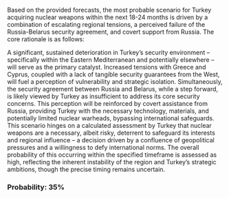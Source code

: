 Based on the provided forecasts, the most probable scenario for Turkey acquiring nuclear weapons within the next 18-24 months is driven by a combination of escalating regional tensions, a perceived failure of the Russia-Belarus security agreement, and covert support from Russia. The core rationale is as follows:

A significant, sustained deterioration in Turkey’s security environment – specifically within the Eastern Mediterranean and potentially elsewhere – will serve as the primary catalyst. Increased tensions with Greece and Cyprus, coupled with a lack of tangible security guarantees from the West, will fuel a perception of vulnerability and strategic isolation. Simultaneously, the security agreement between Russia and Belarus, while a step forward, is likely viewed by Turkey as insufficient to address its core security concerns. This perception will be reinforced by covert assistance from Russia, providing Turkey with the necessary technology, materials, and potentially limited nuclear warheads, bypassing international safeguards. This scenario hinges on a calculated assessment by Turkey that nuclear weapons are a necessary, albeit risky, deterrent to safeguard its interests and regional influence – a decision driven by a confluence of geopolitical pressures and a willingness to defy international norms. The overall probability of this occurring within the specified timeframe is assessed as high, reflecting the inherent instability of the region and Turkey’s strategic ambitions, though the precise timing remains uncertain.

### Probability: 35%
